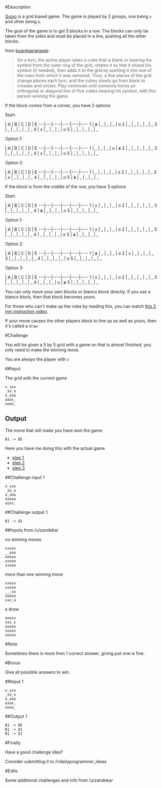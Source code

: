 #Description

[Quixo](https://boardgamegeek.com/boardgame/3190/quixo) is a grid based game. The game is played by 2 groups, one being `x` and other being `o`.

The goal of the game is to get 5 blocks in a row.
The blocks can only be taken from the sides and must be placed in a line, pushing all the other blocks.

from [boardgamegeek](https://boardgamegeek.com/boardgame/3190/quixo):

> On a turn, the active player takes a cube that is blank or bearing his symbol from the outer ring of the grid, rotates it so that it shows his symbol (if needed), then adds it to the grid by pushing it into one of the rows from which it was removed. Thus, a few pieces of the grid change places each turn, and the cubes slowly go from blank to crosses and circles. Play continues until someone forms an orthogonal or diagonal line of five cubes bearing his symbol, with this person winning the game.

If the block comes from a corner, you have 2 options

Start:

  | A | B | C | D | E 
---|---|----|----|----|----
1 | **x** | _ | _ | _ | o
2 | _ | _ | _ | _ | _
3 | _ | _ | _ | _ | _
4 | x | _ | _ | _ | o
5 | _ | _ | _ | _ | _

Option 1:

  | A | B | C | D | E 
---|---|----|----|----|----
1 | _ | _ | _ | o | **x**
2 | _ | _ | _ | _ | _
3 | _ | _ | _ | _ | _
4 | x | _ | _ | _ | o
5 | _ | _ | _ | _ | _

Option 2:

  | A | B | C | D | E 
---|---|----|----|----|----
1 | _ | _ | _ | _ | o
2 | _ | _ | _ | _ | _
3 | x | _ | _ | _ | _
4 | _ | _ | _ | _ | o
5 | **x** | _ | _ | _ | _

If the block is from the middle of the row, you have 3 options

Start:

  | A | B | C | D | E 
---|---|----|----|----|----
1 | x | _ | _ | _ | o
2 | _ | _ | _ | _ | _
3 | _ | _ | _ | _ | _
4 | **x** | _ | _ | _ | o
5 | _ | _ | _ | _ | _

Option 1:

  | A | B | C | D | E 
---|---|----|----|----|----
1 | x | _ | _ | _ | o
2 | _ | _ | _ | _ | _
3 | _ | _ | _ | _ | _
4 | _ | _ | _ | _ | o
5 | **x** | _ | _ | _ | _

Option 2:

  | A | B | C | D | E 
---|---|----|----|----|----
1 | **x** | _ | _ | _ | o
2 | x | _ | _ | _ | _
3 | _ | _ | _ | _ | _
4 | _ | _ | _ | _ | o
5 | _ | _ | _ | _ | _

Option 3:

  | A | B | C | D | E 
---|---|----|----|----|----
1 | x | _ | _ | _ | o
2 | _ | _ | _ | _ | _
3 | _ | _ | _ | _ | _
4 | _ | _ | _ | o | **x**
5 | _ | _ | _ | _ | _


You can only move your own blocks or blanco block directly. If you use a blanco block, then that block becomes yours.

For those who can't make up the rules by reading this, you can watch [this 2 min instruction video](https://www.youtube.com/watch?v=cZT5N6hIFYM).

If your move causes the other players block to line up as well as yours, then it's called a `draw`

#Challenge

You will be given a 5 by 5 grid with a game on that is almost finished, you only need to make the winning move.

You are always the player with `x`

##Input

The grid with the current game

    x_xxx
    _xo_o
    o_ooo
    oxox_
    oooo_


## Output
The move that will make you have won the game

    B1 -> B5

Here you have me doing this with the actual game

 - [step 1](http://imgur.com/NywAMsM)
 - [step 2](http://imgur.com/tb4sFIU)
 - [step 3](http://imgur.com/zldLzcN)

##Challenge input 1

    x_xxx
    _xo_o
    o_ooo
    oxooo
    ooxx_

##Challenge output 1

    B1 -> A1

##Inputs from /u/zandekar

no winning moves
    
    xxxox
    __ooo
    oooxo
    xxxoo
    xxooo

more than one winning move
    
    xxxox
    xxxxo
    ___ox
    oooxo
    xxx_o

a draw

    oooxx
    xxx_x
    oooxo
    xoxox
    xoxox

#Note

Sometimes there is more then 1 correct answer, giving just one is fine.

#Bonus

Give all possible answers to win.

##Input 1

    x_xxx
    _xo_o
    o_ooo
    oxox_
    oooo_

##Output 1

    B1 -> B5
    B1 -> A1
    B1 -> E1

#Finally

Have a good challenge idea?

Consider submitting it to /r/dailyprogrammer_ideas

#Edits

Some additional challenges and info from /u/zandekar